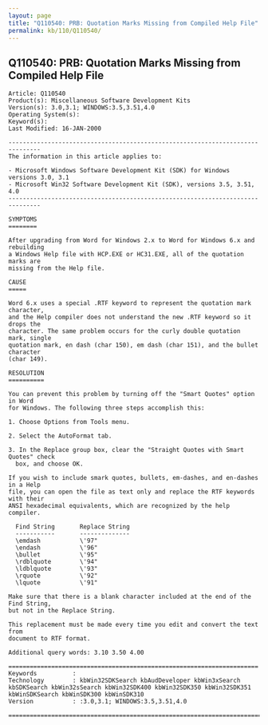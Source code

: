 ```yaml
---
layout: page
title: "Q110540: PRB: Quotation Marks Missing from Compiled Help File"
permalink: kb/110/Q110540/
---
```


## Q110540: PRB: Quotation Marks Missing from Compiled Help File

	Article: Q110540
	Product(s): Miscellaneous Software Development Kits
	Version(s): 3.0,3.1; WINDOWS:3.5,3.51,4.0
	Operating System(s): 
	Keyword(s): 
	Last Modified: 16-JAN-2000
	
	-------------------------------------------------------------------------------
	The information in this article applies to:
	
	- Microsoft Windows Software Development Kit (SDK) for Windows versions 3.0, 3.1 
	- Microsoft Win32 Software Development Kit (SDK), versions 3.5, 3.51, 4.0 
	-------------------------------------------------------------------------------
	
	SYMPTOMS
	========
	
	After upgrading from Word for Windows 2.x to Word for Windows 6.x and rebuilding
	a Windows Help file with HCP.EXE or HC31.EXE, all of the quotation marks are
	missing from the Help file.
	
	CAUSE
	=====
	
	Word 6.x uses a special .RTF keyword to represent the quotation mark character,
	and the Help compiler does not understand the new .RTF keyword so it drops the
	character. The same problem occurs for the curly double quotation mark, single
	quotation mark, en dash (char 150), em dash (char 151), and the bullet character
	(char 149).
	
	RESOLUTION
	==========
	
	You can prevent this problem by turning off the "Smart Quotes" option in Word
	for Windows. The following three steps accomplish this:
	
	1. Choose Options from Tools menu.
	
	2. Select the AutoFormat tab.
	
	3. In the Replace group box, clear the "Straight Quotes with Smart Quotes" check
	  box, and choose OK.
	
	If you wish to include smark quotes, bullets, em-dashes, and en-dashes in a Help
	file, you can open the file as text only and replace the RTF keywords with their
	ANSI hexadecimal equivalents, which are recognized by the help compiler.
	
	  Find String       Replace String
	  -----------       --------------
	  \emdash           \'97"
	  \endash           \'96"
	  \bullet           \'95"
	  \rdblquote        \'94"
	  \ldblquote        \'93"
	  \rquote           \'92"
	  \lquote           \'91"
	
	Make sure that there is a blank character included at the end of the Find String,
	but not in the Replace String.
	
	This replacement must be made every time you edit and convert the text from
	document to RTF format.
	
	Additional query words: 3.10 3.50 4.00
	
	======================================================================
	Keywords          :  
	Technology        : kbWin32SDKSearch kbAudDeveloper kbWin3xSearch kbSDKSearch kbWin32sSearch kbWin32SDK400 kbWin32SDK350 kbWin32SDK351 kbWinSDKSearch kbWinSDK300 kbWinSDK310
	Version           : :3.0,3.1; WINDOWS:3.5,3.51,4.0
	
	=============================================================================
	
